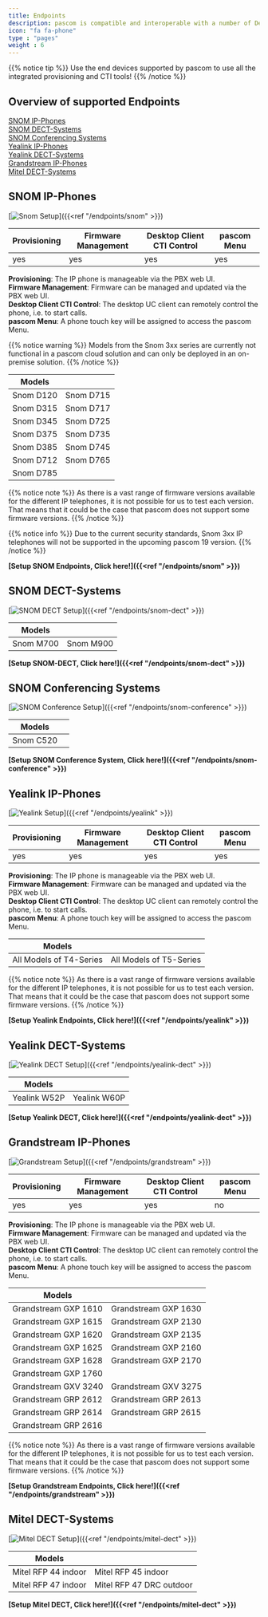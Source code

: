 ```yaml
---
title: Endpoints
description: pascom is compatible and interoperable with a number of Desktop VoIP phones. This guide explains how you can automatically and securely on-board i.e. integrate any supported device with your pascom phone system.
icon: "fa fa-phone"
type : "pages"
weight : 6
---
```


{{% notice tip %}}
Use the end devices supported by pascom to use all the integrated provisioning and CTI tools!
{{% /notice %}}

## Overview of supported Endpoints

[SNOM IP-Phones](#snom-ip-phones "SNOM IP-Phones")  
[SNOM DECT-Systems](#snom-dect-systems "SNOM DECT-Systems")  
[SNOM Conferencing Systems](#snom-conferencing-systems "SNOM Conferencing Systems")      
[Yealink IP-Phones](#yealink-ip-phones "Yealink IP-Phones")  
[Yealink DECT-Systems](#yealink-dect-systems "Yealink DECT-Systems")  
[Grandstream IP-Phones](#grandstream-ip-phones "Grandstream IP-Phones")  
[Mitel DECT-Systems](#mitel-dect-systems "Mitel DECT-Systems")     

## SNOM IP-Phones
[![Snom Setup](snom-series.png?width=70%)]({{<ref "/endpoints/snom" >}})

|Provisioning|Firmware Management|Desktop Client CTI Control|pascom Menu|
|---|---|---|---|
|yes|yes|yes|yes|

**Provisioning**: The IP phone is manageable via the PBX web UI.<br>
**Firmware Management**: Firmware can be managed and updated via the PBX web UI.<br>
**Desktop Client CTI Control**: The desktop UC client can remotely control the phone, i.e. to start calls.<br>
**pascom Menu**: A phone touch key will be assigned to access the pascom Menu.

{{% notice warning %}}
Models from the Snom 3xx series are currently not functional in a pascom cloud solution and can only be deployed in an on-premise solution.
{{% /notice %}}

|Models||
|---|---|
|Snom D120|Snom D715|
|Snom D315|Snom D717|
|Snom D345|Snom D725|
|Snom D375|Snom D735|
|Snom D385|Snom D745|
|Snom D712|Snom D765|
|Snom D785||

<!--- |Modell|getestete Firmware-Version|
|---|---|
|Snom D120|10.1.33.33|
|Snom D315| 8.9.|
|Snom D345|8.9.3.40|
|Snom D375|8.9.3.60|
|Snom D385|10.1.33.33|
|Snom D715|8.9.3.80|
|Snom D725|8.9.3|
|Snom D735|10.1.33.33|
|Snom D745|8.9.3.80|
|Snom D765|8.9.3|

alt:
|Snom D785|10.1.20.0|
|Snom 710|8.7.3.25.5|
|Snom 720|8.7.3.25.5|
|Snom 760|8.7.3.25.5|
|Snom 821|?| --->

{{% notice note %}}
As there is a vast range of firmware versions available for the different IP telephones, it is not possible for us to test each version. That means that it could be the case that pascom does not support some firmware versions. 
{{% /notice %}}

{{% notice info %}}
Due to the current security standards, Snom 3xx IP telephones will not be supported in the upcoming pascom 19 version.
{{% /notice %}}

**[Setup SNOM Endpoints, Click here!]({{<ref "/endpoints/snom" >}})**

## SNOM DECT-Systems

[![SNOM DECT Setup](snom_m700_dect.png?width=50%)]({{<ref "/endpoints/snom-dect" >}})

|Models||
|---|---|
|Snom M700|Snom M900|

 **[Setup SNOM-DECT, Click here!]({{<ref "/endpoints/snom-dect" >}})**


## SNOM Conferencing Systems

[![SNOM Conference Setup](snom_c520.jpg?width=50%)]({{<ref "/endpoints/snom-conference" >}})

|Models||
|---|---|
|Snom C520||

 **[Setup SNOM Conference System, Click here!]({{<ref "/endpoints/snom-conference" >}})**

## Yealink IP-Phones

[![Yealink Setup](yealink-t4-series1.jpg?width=50%)]({{<ref "/endpoints/yealink" >}})

|Provisioning|Firmware Management|Desktop Client CTI Control|pascom Menu|
|---|---|---|---|
|yes|yes|yes|yes|

**Provisioning**: The IP phone is manageable via the PBX web UI.<br>
**Firmware Management**: Firmware can be managed and updated via the PBX web UI.<br>
**Desktop Client CTI Control**: The desktop UC client can remotely control the phone, i.e. to start calls.<br>
**pascom Menu**: A phone touch key will be assigned to access the pascom Menu.

|Models||
|---|---|
|All Models of T4-Series|All Models of T5-Series|

{{% notice note %}}
As there is a vast range of firmware versions available for the different IP telephones, it is not possible for us to test each version. That means that it could be the case that pascom does not support some firmware versions. 
{{% /notice %}}

 **[Setup Yealink Endpoints, Click here!]({{<ref "/endpoints/yealink" >}})**

<!--- |Modell|Firmware|
|---|---|
|T41P|36.81.0.110|
|T46G|28.81.0.110, 28.73.0.50|
|T46S|66.81.0.20, 66.81.0.110| --->

## Yealink DECT-Systems

[![Yealink DECT Setup](yealink_w52p_dect.png?width=30%)]({{<ref "/endpoints/yealink-dect" >}})

|Models||
|---|---|
|Yealink W52P|Yealink W60P|

**[Setup Yealink DECT, Click here!]({{<ref "/endpoints/yealink-dect" >}})**

## Grandstream IP-Phones

[![Grandstream Setup](grandstream_GXP2160.jpg?width=50%)]({{<ref "/endpoints/grandstream" >}})

|Provisioning|Firmware Management|Desktop Client CTI Control|pascom Menu|
|---|---|---|---|
|yes|yes|yes|no|

**Provisioning**: The IP phone is manageable via the PBX web UI.<br>
**Firmware Management**: Firmware can be managed and updated via the PBX web UI.<br>
**Desktop Client CTI Control**: The desktop UC client can remotely control the phone, i.e. to start calls.<br>
**pascom Menu**: A phone touch key will be assigned to access the pascom Menu.

|Models||
|---|---|
|Grandstream GXP 1610|Grandstream GXP 1630|
|Grandstream GXP 1615|Grandstream GXP 2130|
|Grandstream GXP 1620|Grandstream GXP 2135|
|Grandstream GXP 1625|Grandstream GXP 2160|
|Grandstream GXP 1628|Grandstream GXP 2170|
|Grandstream GXP 1760||
|Grandstream GXV 3240|Grandstream GXV 3275|
|Grandstream GRP 2612|Grandstream GRP 2613|
|Grandstream GRP 2614|Grandstream GRP 2615|
|Grandstream GRP 2616||

{{% notice note %}}
As there is a vast range of firmware versions available for the different IP telephones, it is not possible for us to test each version. That means that it could be the case that pascom does not support some firmware versions. 
{{% /notice %}}

**[Setup Grandstream Endpoints, Click here!]({{<ref "/endpoints/grandstream" >}})**

<!--- |Modell|Empfohlene Firmware|
|---|---|
|GXP 1630|1.0.4.55|
|GXP 2130|1.0.7.25|
|GXP 2135|1.0.7.97|
|GXP 2160|1.0.7.97|
|GXV 3240|1.0.3.158| --->

## Mitel DECT-Systems

[![Mitel DECT Setup](Aastra-Mitel-DECT-System.png?width=40%)]({{<ref "/endpoints/mitel-dect" >}})

|Models||
|---|---|
|Mitel RFP 44 indoor|Mitel RFP 45 indoor|
|Mitel RFP 47 indoor|Mitel RFP 47 DRC outdoor|

**[Setup Mitel DECT, Click here!]({{<ref "/endpoints/mitel-dect" >}})**